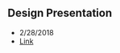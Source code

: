 ## Design Presentation
* 2/28/2018
* [Link](https://app.ludus.one/bc2ee1e4-9f65-4f5d-a8f3-c70550b08273/edit)
